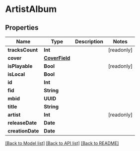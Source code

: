 # ArtistAlbum

## Properties
Name | Type | Description | Notes
------------ | ------------- | ------------- | -------------
**tracksCount** | **Int** |  | [readonly] 
**cover** | [**CoverField**](CoverField.md) |  | 
**isPlayable** | **Bool** |  | [readonly] 
**isLocal** | **Bool** |  | 
**id** | **Int** |  | 
**fid** | **String** |  | 
**mbid** | **UUID** |  | 
**title** | **String** |  | 
**artist** | **Int** |  | [readonly] 
**releaseDate** | **Date** |  | 
**creationDate** | **Date** |  | 

[[Back to Model list]](../README.md#documentation-for-models) [[Back to API list]](../README.md#documentation-for-api-endpoints) [[Back to README]](../README.md)


